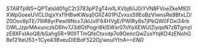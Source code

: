 $START$pW5+QPTatsId01gC2t3783pPZgT4m1LXVbj6/iJ0iYVN8FVoeZkeM92IXWpGoeeUVCL0qjxYxf1HBwKWsq0GIIZ401PiZvxss59EoBzVlwnsRe9BfxLD/Z0Oov8pTE/79iR8yrPewI9Ncx7JklJvIF64HVgE/PWIRy8s7jPbQW0FDxi34rbOWLJzprMAxunczkD6hv7J3dIGtPogri6kl5Wxr07oYaXEWUIZiyqsN7zBTgmzlzE8XFxIAoQ8/bSahg5R+90IITTmQfeCtxvdp7o9OencQwZosYtqKD4zENohGBe121teU53+1Cye43BveuDIEBoF522Oj/wouIYtnA==$END$